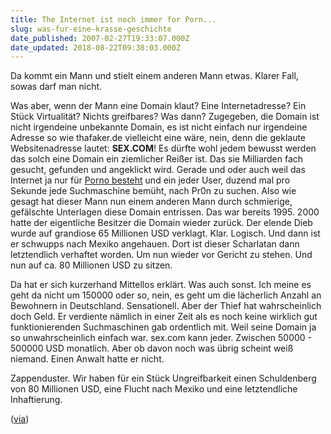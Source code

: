 ```yaml
---
title: The Internet ist noch immer for Porn...
slug: was-fur-eine-krasse-geschichte
date_published: 2007-02-27T19:33:07.000Z
date_updated: 2018-08-22T09:38:03.000Z
---
```


Da kommt ein Mann und stielt einem anderen Mann etwas. Klarer Fall, sowas darf man nicht.

Was aber, wenn der Mann eine Domain klaut? Eine Internetadresse? Ein Stück Virtualität? Nichts greifbares? Was dann? Zugegeben, die Domain ist nicht irgendeine unbekannte Domain, es ist nicht einfach nur irgendeine Adresse so wie thafaker.de vielleicht eine wäre, nein, denn die geklaute Websitenadresse  lautet: **SEX.COM**! Es dürfte wohl jedem bewusst werden das solch eine Domain ein ziemlicher Reißer ist. Das sie Milliarden fach gesucht, gefunden und angeklickt wird. Gerade und oder auch weil das Internet ja nur für [Porno besteht](__GHOST_URL__/28/the-internet-is-for-porn-video/) und ein jeder User, duzend mal pro Sekunde jede Suchmaschine bemüht, nach Pr0n zu suchen. Also wie gesagt hat dieser Mann nun einem anderen Mann durch schmierige, gefälschte Unterlagen diese Domain entrissen. Das war bereits 1995. 2000 hatte der eigentliche Besitzer die Domain wieder zurück. Der elende Dieb wurde auf grandiose 65 Millionen USD verklagt. Klar. Logisch. Und dann ist er schwupps nach Mexiko angehauen. Dort ist dieser Scharlatan dann letztendlich verhaftet worden. Um nun wieder vor Gericht zu stehen. Und nun auf ca. 80 Millionen USD zu sitzen.

Da hat er sich kurzerhand Mittellos erklärt. Was auch sonst. Ich meine es geht da nicht um 150000 oder so, nein, es geht um die lächerlich Anzahl an Bewohnern in Deutschland. Sensationell. Aber der Thief hat wahrscheinlich doch Geld. Er verdiente nämlich in einer Zeit als es noch keine wirklich gut funktionierenden Suchmaschinen gab ordentlich mit. Weil seine Domain ja so unwahrscheinlich einfach war. sex.com kann jeder. Zwischen 50000 - 500000 USD monatlich. Aber ob davon noch was übrig scheint weiß niemand. Einen Anwalt hatte er nicht.

Zappenduster. Wir haben für ein Stück Ungreifbarkeit einen Schuldenberg von 80 Millionen USD, eine Flucht nach Mexiko und eine letztendliche Inhaftierung.

([via](http://www.heise.de/newsticker/meldung/85963/from/atom10))
